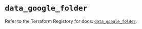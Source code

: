 # `data_google_folder`

Refer to the Terraform Registory for docs: [`data_google_folder`](https://registry.terraform.io/providers/hashicorp/google/4.72.1/docs/data-sources/folder).
